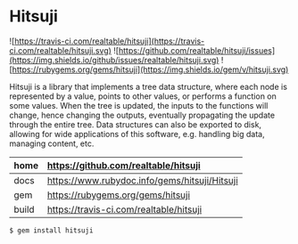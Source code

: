 # Hitsuji

![https://travis-ci.com/realtable/hitsuji](https://travis-ci.com/realtable/hitsuji.svg)
![https://github.com/realtable/hitsuji/issues](https://img.shields.io/github/issues/realtable/hitsuji.svg)
![https://rubygems.org/gems/hitsuji](https://img.shields.io/gem/v/hitsuji.svg)

Hitsuji is a library that implements a tree data structure, where each node is
represented by a value, points to other values, or performs a function on some
values. When the tree is updated, the inputs to the functions will change, hence
changing the outputs, eventually propagating the update through the entire tree.
Data structures can also be exported to disk, allowing for wide applications of
this software, e.g. handling big data, managing content, etc.

| home  | https://github.com/realtable/hitsuji          |
|:----- |:--------------------------------------------- |
| docs  | https://www.rubydoc.info/gems/hitsuji/Hitsuji |
| gem   | https://rubygems.org/gems/hitsuji             |
| build | https://travis-ci.com/realtable/hitsuji       |

    $ gem install hitsuji
